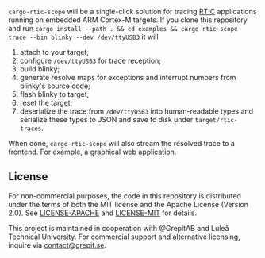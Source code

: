 `cargo-rtic-scope` will be a single-click solution for tracing [RTIC](https://rtic.rs) applications running on embedded ARM Cortex-M targets. If you clone this repository and run `cargo install --path . && cd examples && cargo rtic-scope trace --bin blinky --dev /dev/ttyUSB3` it will

1. attach to your target;
2. configure `/dev/ttyUSB3` for trace reception;
3. build blinky;
4. generate resolve maps for exceptions and interrupt numbers from
   blinky's source code;
5. flash blinky to target;
6. reset the target;
7. deserialize the trace from `/dev/ttyUSB3` into human-readable types and
   serialize these types to JSON and save to disk under
   `target/rtic-traces`.

When done, `cargo-rtic-scope` will also stream the resolved trace to a
frontend. For example, a graphical web application.

## License
For non-commercial purposes, the code in this repository is distributed under the terms of both the MIT license and the Apache License (Version 2.0).
See [LICENSE-APACHE](LICENSE-APACHE) and [LICENSE-MIT](LICENSE-MIT) for details.

This project is maintained in cooperation with @GrepitAB and Luleå Technical University.
For commercial support and alternative licensing, inquire via <contact@grepit.se>.
